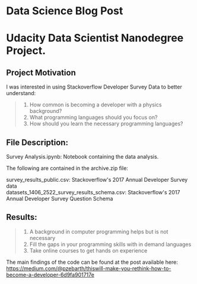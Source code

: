 # Data Science Blog Post
# Udacity Data Scientist Nanodegree Project.

## Project Motivation
I was interested in using Stackoverflow Developer Survey Data to better understand:

> 1. How common is becoming a developer with a physics background? <br>
> 2. What programming languages should you focus on? <br>
> 3. How should you learn the necessary programming languages? <br>

## File Description:

Survey Analysis.ipynb: Notebook containing the data analysis. <br>

The following are contained in the archive.zip file: <br>

survey_results_public.csv: Stackoverflow's 2017 Annual Developer Survey data <br>
datasets_1406_2522_survey_results_schema.csv: Stackoverflow's 2017 Annual Developer Survey Question Schema <br>

## Results:
> 1. A background in computer programming helps but is not necessary <br>
> 2. Fill the gaps in your programming skills with in demand languages <br>
> 3. Take online courses to get hands on experience <br>

The main findings of the code can be found at the post available here: https://medium.com/@pzebarth/thiswill-make-you-rethink-how-to-become-a-developer-6d9fa901717e
